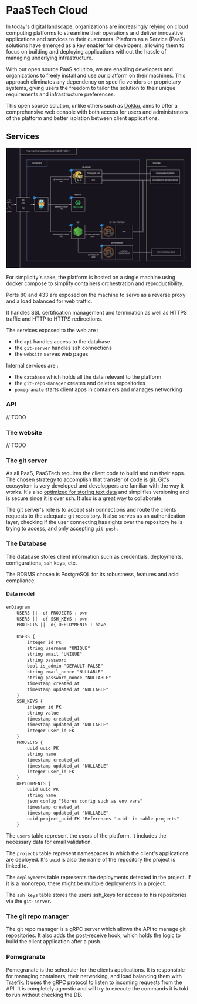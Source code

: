 # PaaSTech Cloud

In today's digital landscape, organizations are increasingly relying on cloud computing platforms to streamline their operations and deliver innovative applications and services to their customers. Platform as a Service (PaaS) solutions have emerged as a key enabler for developers, allowing them to focus on building and deploying applications without the hassle of managing underlying infrastructure.

With our open source PaaS solution, we are enabling developers and organizations to freely install and use our platform on their machines. This approach eliminates any dependency on specific vendors or proprietary systems, giving users the freedom to tailor the solution to their unique requirements and infrastructure preferences.

This open source solution, unlike others such as [Dokku](https://dokku.com/), aims to offer a comprehensive web console with both access for users and administrators of the platform and better isolation between client applications.

## Services

![Architecture](resources/infrastructure.drawio.png)

For simplicity's sake, the platform is hosted on a single machine using docker compose to simplify containers orchestration and reproductibility.

Ports 80 and 433 are exposed on the machine to serve as a reverse proxy and a load balanced for web traffic.

It handles SSL certification management and termination as well as HTTPS traffic and HTTP to HTTPS redirections.

The services exposed to the web are :

- the `api` handles access to the database
- the `git-server` handles ssh connections
- the `website` serves web pages

Internal services are :

- the `database` which holds all the data relevant to the platform
- the `git-repo-manager` creates and deletes repositories
- `pomegranate` starts client apps in containers and manages networking

### API

// TODO

### The website

// TODO

### The git server

As all PaaS, PaaSTech requires the client code to build and run their apps. The chosen strategy to accomplish that transfer of code is git. Git's ecosystem is very developed and developpers are familiar with the way it works. It's also [optimized for storing text data](https://git-scm.com/book/en/v2/Git-Internals-Packfiles) and simplifies versioning and is secure since it is over ssh. It also is a great way to collaborate.

The git server's role is to accept ssh connections and route the clients requests to the adequate git repository. It also serves as an authentication layer, checking if the user connecting has rights over the repository he is trying to access, and only accepting `git push`.

### The Database

The database stores client information such as credentials, deployments, configurations, ssh keys, etc.

The RDBMS chosen is PostgreSQL for its robustness, features and acid compliance.

#### Data model

```mermaid
erDiagram
    USERS ||--o{ PROJECTS : own
    USERS ||--o{ SSH_KEYS : own
    PROJECTS ||--o{ DEPLOYMENTS : have

    USERS {
        integer id PK
        string username "UNIQUE"
        string email "UNIQUE"
        string password
        bool is_admin "DEFAULT FALSE"
        string email_nonce "NULLABLE"
        string password_nonce "NULLABLE"
        timestamp created_at
        timestamp updated_at "NULLABLE"
    }
    SSH_KEYS {
        integer id PK
        string value
        timestamp created_at
        timestamp updated_at "NULLABLE"
        integer user_id FK
    }
    PROJECTS {
        uuid uuid PK
        string name
        timestamp created_at
        timestamp updated_at "NULLABLE"
        integer user_id FK
    }
    DEPLOYMENTS {
        uuid uuid PK
        string name
        json config "Stores config such as env vars"
        timestamp created_at
        timestamp updated_at "NULLABLE"
        uuid project_uuid FK "References 'uuid' in table projects"
    }
```

The `users` table represent the users of the platform. It includes the necessary data for email validation.

The `projects` table represent namespaces in which the client's applications are deployed. It's `uuid` is also the name of the repository the project is linked to.

The `deployments` table represents the deployments detected in the project. If it is a monorepo, there might be multiple deployments in a project.

The `ssh_keys` table stores the users ssh_keys for access to his repositories via the `git-server`.

### The git repo manager

The git repo manager is a gRPC server which allows the API to manage git repositories. It also adds the [post-receive](https://git-scm.com/docs/githooks) hook, which holds the logic to build the client application after a push.

### Pomegranate

Pomegranate is the scheduler for the clients applications. It is responsible for managing containers, their networking, and load balancing them with [Traefik](https://doc.traefik.io/traefik/). It uses the gRPC protocol to listen to incoming requests from the API. It is completely agnostic and will try to execute the commands it is told to run without checking the DB.
